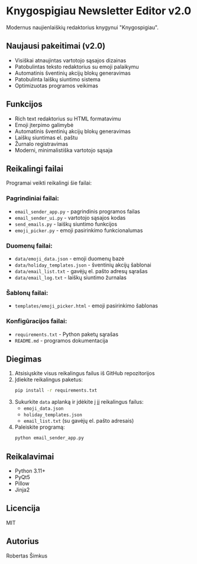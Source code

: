 # Knygospigiau Newsletter Editor v2.0

Modernus naujienlaiškių redaktorius knygynui "Knygospigiau".

## Naujausi pakeitimai (v2.0)

- Visiškai atnaujintas vartotojo sąsajos dizainas
- Patobulintas teksto redaktorius su emoji palaikymu
- Automatinis šventinių akcijų blokų generavimas
- Patobulinta laiškų siuntimo sistema
- Optimizuotas programos veikimas

## Funkcijos

- Rich text redaktorius su HTML formatavimu
- Emoji įterpimo galimybė
- Automatinis šventinių akcijų blokų generavimas
- Laiškų siuntimas el. paštu
- Žurnalo registravimas
- Moderni, minimalistiška vartotojo sąsaja

## Reikalingi failai

Programai veikti reikalingi šie failai:

### Pagrindiniai failai:
- `email_sender_app.py` - pagrindinis programos failas
- `email_sender_ui.py` - vartotojo sąsajos kodas
- `send_emails.py` - laiškų siuntimo funkcijos
- `emoji_picker.py` - emoji pasirinkimo funkcionalumas

### Duomenų failai:
- `data/emoji_data.json` - emoji duomenų bazė
- `data/holiday_templates.json` - šventinių akcijų šablonai
- `data/email_list.txt` - gavėjų el. pašto adresų sąrašas
- `data/email_log.txt` - laiškų siuntimo žurnalas

### Šablonų failai:
- `templates/emoji_picker.html` - emoji pasirinkimo šablonas

### Konfigūracijos failai:
- `requirements.txt` - Python paketų sąrašas
- `README.md` - programos dokumentacija

## Diegimas

1. Atsisiųskite visus reikalingus failus iš GitHub repozitorijos
2. Įdiekite reikalingus paketus:
   ```bash
   pip install -r requirements.txt
   ```
3. Sukurkite `data` aplanką ir įdėkite į jį reikalingus failus:
   - `emoji_data.json`
   - `holiday_templates.json`
   - `email_list.txt` (su gavėjų el. pašto adresais)
4. Paleiskite programą:
   ```bash
   python email_sender_app.py
   ```

## Reikalavimai

- Python 3.11+
- PyQt5
- Pillow
- Jinja2

## Licencija

MIT

## Autorius

Robertas Šimkus 